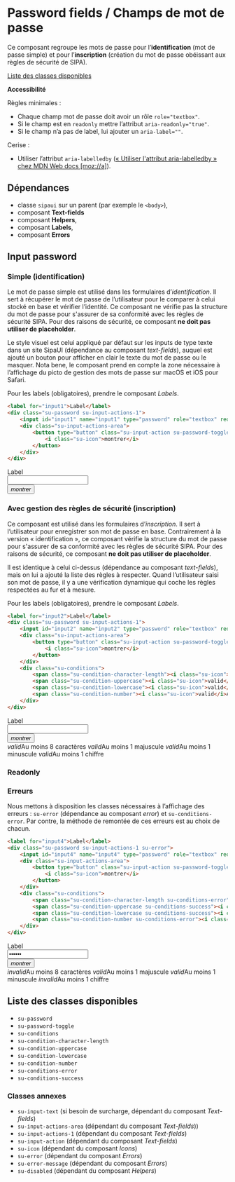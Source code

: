 # Password fields / Champs de mot de passe

Ce composant regroupe les mots de passe pour l’**identification** (mot de passe simple) et pour l’**inscription** (création du mot de passe obéissant aux règles de sécurité de SIPA).

<a href="#liste-classes" target="_self" class="link-button">Liste des classes disponibles</a>

**Accessibilité**

Règles minimales&nbsp;:
- Chaque champ mot de passe doit avoir un rôle `role="textbox"`.
- Si le champ est en `readonly` mettre l’attribut `aria-readonly="true"`.
- Si le champ n’a pas de label, lui ajouter un `aria-label=""`.

Cerise&nbsp;:
- Utiliser l’attribut `aria-labelledby` (<a href="https://developer.mozilla.org/fr/docs/Accessibilité/ARIA/Techniques_ARIA/Utiliser_l_attribut_aria-labelledby" target="_blank" rel="noopener">«&nbsp;Utiliser l'attribut aria-labelledby&nbsp;» chez MDN Web docs [moz://a]</a>).

<div class="dependances">

## Dépendances
- classe `sipaui` sur un parent (par exemple le `<body>`),
- composant **Text-fields**
- composant **Helpers**,
- composant **Labels**,
- composant **Errors**

</div>

## Input password


### Simple (identification)
Le mot de passe simple est utilisé dans les formulaires d’*identification*. Il sert à récupérer le mot de passe de l’utilisateur pour le comparer à celui stocké en base et vérifier l’identité. Ce composant ne vérifie pas la structure du mot de passe pour s'assurer de sa conformité avec les règles de sécurité SIPA. Pour des raisons de sécurité, ce composant **ne doit pas utiliser de placeholder**.

Le style visuel est celui appliqué par défaut sur les inputs de type texte dans un site SipaUI (dépendance au composant *text-fields*), auquel est ajouté un bouton pour afficher en clair le texte du mot de passe ou le masquer. Nota bene, le composant prend en compte la zone nécessaire à l’affichage du picto de gestion des mots de passe sur macOS et iOS pour Safari.

Pour les labels (obligatoires), prendre le composant *Labels*.

```html
<label for="input1">Label</label>
<div class="su-password su-input-actions-1">
	<input id="input1" name="input1" type="password" role="textbox" required>
	<div class="su-input-actions-area">
		<button type="button" class="su-input-action su-password-toggle">
			<i class="su-icon">montrer</i>
		</button>
	</div>
</div>
```
<div class="sipaui">
	<label for="input1">Label</label>
	<div class="su-password su-input-actions-1">
		<input id="input1" name="input1" type="password" role="textbox" required>
		<div class="su-input-actions-area">
			<button type="button" class="su-input-action su-password-toggle">
				<i class="su-icon">montrer</i>
			</button>
		</div>
	</div>
</div>

### Avec gestion des règles de sécurité (inscription)
Ce composant est utilisé dans les formulaires d’*inscription*. Il sert à l’utilisateur pour enregistrer son mot de passe en base. Contrairement à la version «&nbsp;identification&nbsp;», ce composant vérifie la structure du mot de passe pour s'assurer de sa conformité avec les règles de sécurité SIPA. Pour des raisons de sécurité, ce composant **ne doit pas utiliser de placeholder**.

Il est identique à celui ci-dessus (dépendance au composant *text-fields*), mais on lui a ajouté la liste des règles à respecter. Quand l’utilisateur saisi son mot de passe, il y a une vérification dynamique qui coche les règles respectées au fur et à mesure.

Pour les labels (obligatoires), prendre le composant *Labels*.

```html
<label for="input2">Label</label>
<div class="su-password su-input-actions-1">
	<input id="input2" name="input2" type="password" role="textbox" required>
	<div class="su-input-actions-area">
		<button type="button" class="su-input-action su-password-toggle">
			<i class="su-icon">montrer</i>
		</button>
	</div>
	<div class="su-conditions">
		<span class="su-condition-character-length"><i class="su-icon">valid</i>Au moins 8 caractères</span>	
		<span class="su-condition-uppercase"><i class="su-icon">valid</i>Au moins 1 majuscule</span>	
		<span class="su-condition-lowercase"><i class="su-icon">valid</i>Au moins 1 minuscule</span>	
		<span class="su-condition-number"><i class="su-icon">valid</i>Au moins 1 chiffre</span>	
	</div>
</div>
```
<div class="sipaui">
	<label for="input2">Label</label>
	<div class="su-password su-input-actions-1">
		<input id="input2" name="input2" type="password" role="textbox" required>
		<div class="su-input-actions-area">
			<button type="button" class="su-input-action su-password-toggle">
				<i class="su-icon">montrer</i>
			</button>
		</div>
		<div class="su-conditions">
			<span class="su-condition-character-length"><i class="su-icon">valid</i>Au moins 8 caractères</span>	
			<span class="su-condition-uppercase"><i class="su-icon">valid</i>Au moins 1 majuscule</span>	
			<span class="su-condition-lowercase"><i class="su-icon">valid</i>Au moins 1 minuscule</span>	
			<span class="su-condition-number"><i class="su-icon">valid</i>Au moins 1 chiffre</span>	
		</div>
	</div>
</div>


### Readonly


### Erreurs

Nous mettons à disposition les classes nécessaires à l’affichage des erreurs&nbsp;: `su-error` (dépendance au composant *error*) et `su-conditions-error`. Par contre, la méthode de remontée de ces erreurs est au choix de chacun.

```html
<label for="input4">Label</label>
<div class="su-password su-input-actions-1 su-error">
	<input id="input4" name="input4" type="password" role="textbox" required value="Erreur">
	<div class="su-input-actions-area">
		<button type="button" class="su-input-action su-password-toggle">
			<i class="su-icon">montrer</i>
		</button>
	</div>
	<div class="su-conditions">
		<span class="su-condition-character-length su-conditions-error"><i class="su-icon">invalid</i>Au moins 8 caractères</span>	
		<span class="su-condition-uppercase su-conditions-success"><i class="su-icon">valid</i>Au moins 1 majuscule</span>	
		<span class="su-condition-lowercase su-conditions-success"><i class="su-icon">valid</i>Au moins 1 minuscule</span>	
		<span class="su-condition-number su-conditions-error"><i class="su-icon">invalid</i>Au moins 1 chiffre</span>	
	</div>
</div>
```
<div class="sipaui">
	<label for="input4">Label</label>
	<div class="su-password su-input-actions-1 su-error">
		<input id="input4" name="input4" type="password" role="textbox" required value="Erreur">
		<div class="su-input-actions-area">
			<button type="button" class="su-input-action su-password-toggle">
				<i class="su-icon">montrer</i>
			</button>
		</div>
		<div class="su-conditions">
			<span class="su-condition-character-length su-conditions-error"><i class="su-icon">invalid</i>Au moins 8 caractères</span>	
			<span class="su-condition-uppercase su-conditions-success"><i class="su-icon">valid</i>Au moins 1 majuscule</span>	
			<span class="su-condition-lowercase su-conditions-success"><i class="su-icon">valid</i>Au moins 1 minuscule</span>	
			<span class="su-condition-number su-conditions-error"><i class="su-icon">invalid</i>Au moins 1 chiffre</span>	
		</div>
	</div>
</div>



<div id="liste-classes" class="control-titres">

## Liste des classes disponibles
- `su-password`
- `su-password-toggle`
- `su-conditions`
- `su-condition-character-length`
- `su-condition-uppercase`
- `su-condition-lowercase`
- `su-condition-number`
- `su-conditions-error`
- `su-conditions-success`


### Classes annexes
- `su-input-text` (si besoin de surcharge, dépendant du composant *Text-fields*)
- `su-input-actions-area` (dépendant du composant *Text-fields*))
- `su-input-actions-1` (dépendant du composant *Text-fields*)
- `su-input-action` (dépendant du composant *Text-fields*)
- `su-icon` (dépendant du composant *Icons*)
- `su-error` (dépendant du composant *Errors*)
- `su-error-message` (dépendant du composant *Errors*)
- `su-disabled` (dépendant du composant *Helpers*)

</div>

